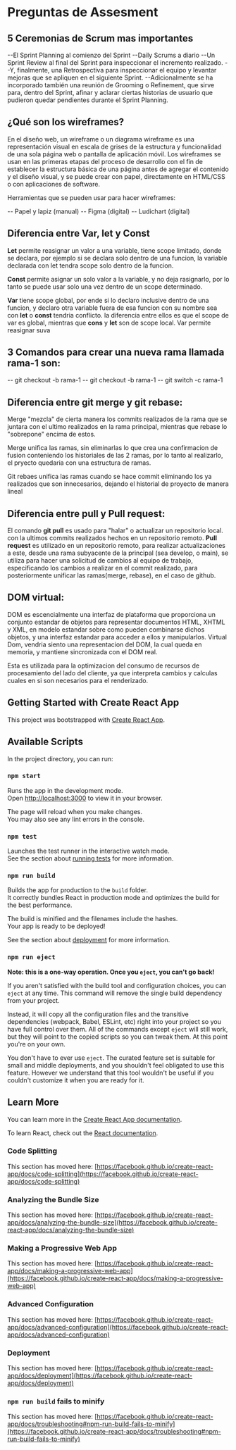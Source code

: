 # Preguntas de Assesment

## 5 Ceremonias de Scrum mas importantes

--El Sprint Planning al comienzo del Sprint
--Daily Scrums a diario
--Un Sprint Review al final del Sprint para inspeccionar el incremento realizado.
--Y, finalmente, una Retrospectiva para inspeccionar el equipo y levantar mejoras que se apliquen en el siguiente Sprint.
--Adicionalmente se ha incorporado también una reunión de Grooming o Refinement, que sirve para, dentro del Sprint, afinar y aclarar ciertas historias de usuario que pudieron quedar pendientes durante el Sprint Planning.

## ¿Qué son los wireframes?

En el diseño web, un wireframe o un diagrama wireframe es una representación visual en escala de grises de la estructura y funcionalidad de una sola página web o pantalla de aplicación móvil. Los wireframes se usan en las primeras etapas del proceso de desarrollo con el fin de establecer la estructura básica de una página antes de agregar el contenido y el diseño visual, y se puede crear con papel, directamente en HTML/CSS o con aplicaciones de software.

Herramientas que se pueden usar para hacer wireframes:

-- Papel y lapiz (manual)
-- Figma (digital)
-- Ludichart (digital)

## Diferencia entre Var, let y Const

**Let** permite reasignar un valor a una variable, tiene scope limitado, donde se declara, por ejemplo si se declara solo dentro de una funcion, la variable declarada con let tendra scope solo dentro de la funcion.

**Const** permite asignar un solo valor a la variable, y no deja rasignarlo, por lo tanto se puede usar solo una vez dentro de un scope determinado.

**Var** tiene scope global, por ende si lo declaro inclusive dentro de una funcion, y declaro otra variable fuera de esa funcion con su nombre sea con **let** o **const** tendria conflicto. la diferencia entre ellos es que el scope de var es global, mientras que **cons** y **let** son de scope local. Var permite reasignar suva

## 3 Comandos para crear una nueva rama llamada rama-1 son:

-- git checkout -b rama-1
-- git checkout -b rama-1
-- git switch -c rama-1

## Diferencia entre git merge y git rebase:


Merge "mezcla" de cierta manera los commits realizados de la rama que se juntara con el ultimo realizados en la rama principal, mientras que rebase lo "sobrepone" encima de estos.

Merge unifica las ramas, sin eliminarlas lo que crea una confirmacion de fusion conteniendo los historiales de las 2 ramas, por lo tanto al realizarlo, el pryecto quedaria con una estructura de ramas.

Git rebaes unifica las ramas cuando se hace commit eliminando los ya realizados que son innecesarios, dejando el historial de proyecto de manera lineal

## Diferencia entre pull y Pull request:

El comando **git pull** es usado para "halar" o actualizar un repositorio local. con la ultimos commits realizados hechos en un repositorio remoto. **Pull request** es utilizado en un repositorio remoto, para realizar actualizaciones a este, desde una rama subyacente de la principal (sea develop, o main), se utiliza para hacer una solicitud de cambios al equipo de trabajo, especificando los cambios a realizar en el commit realizado, para posteriormente unificar las ramas(merge, rebase), en el caso de github.

## DOM virtual:

DOM es escencialmente una interfaz de plataforma que proporciona un conjunto estandar de objetos para representar documentos HTML, XHTML y XML, en modelo estandar sobre como pueden combinarse dichos objetos, y una interfaz estandar para acceder a ellos y manipularlos. Virtual Dom, vendria siento una representacion del DOM, la cual queda en memoria, y mantiene sincronizada con el DOM real.

Esta es utilizada para la optimizacion del consumo de recursos de procesamiento del lado del cliente, ya que interpreta cambios y calculas cuales en si son necesarios para el renderizado.



## Getting Started with Create React App

This project was bootstrapped with [Create React App](https://github.com/facebook/create-react-app).

## Available Scripts

In the project directory, you can run:

### `npm start`

Runs the app in the development mode.\
Open [http://localhost:3000](http://localhost:3000) to view it in your browser.

The page will reload when you make changes.\
You may also see any lint errors in the console.

### `npm test`

Launches the test runner in the interactive watch mode.\
See the section about [running tests](https://facebook.github.io/create-react-app/docs/running-tests) for more information.

### `npm run build`

Builds the app for production to the `build` folder.\
It correctly bundles React in production mode and optimizes the build for the best performance.

The build is minified and the filenames include the hashes.\
Your app is ready to be deployed!

See the section about [deployment](https://facebook.github.io/create-react-app/docs/deployment) for more information.

### `npm run eject`

**Note: this is a one-way operation. Once you `eject`, you can't go back!**

If you aren't satisfied with the build tool and configuration choices, you can `eject` at any time. This command will remove the single build dependency from your project.

Instead, it will copy all the configuration files and the transitive dependencies (webpack, Babel, ESLint, etc) right into your project so you have full control over them. All of the commands except `eject` will still work, but they will point to the copied scripts so you can tweak them. At this point you're on your own.

You don't have to ever use `eject`. The curated feature set is suitable for small and middle deployments, and you shouldn't feel obligated to use this feature. However we understand that this tool wouldn't be useful if you couldn't customize it when you are ready for it.

## Learn More

You can learn more in the [Create React App documentation](https://facebook.github.io/create-react-app/docs/getting-started).

To learn React, check out the [React documentation](https://reactjs.org/).

### Code Splitting

This section has moved here: [https://facebook.github.io/create-react-app/docs/code-splitting](https://facebook.github.io/create-react-app/docs/code-splitting)

### Analyzing the Bundle Size

This section has moved here: [https://facebook.github.io/create-react-app/docs/analyzing-the-bundle-size](https://facebook.github.io/create-react-app/docs/analyzing-the-bundle-size)

### Making a Progressive Web App

This section has moved here: [https://facebook.github.io/create-react-app/docs/making-a-progressive-web-app](https://facebook.github.io/create-react-app/docs/making-a-progressive-web-app)

### Advanced Configuration

This section has moved here: [https://facebook.github.io/create-react-app/docs/advanced-configuration](https://facebook.github.io/create-react-app/docs/advanced-configuration)

### Deployment

This section has moved here: [https://facebook.github.io/create-react-app/docs/deployment](https://facebook.github.io/create-react-app/docs/deployment)

### `npm run build` fails to minify

This section has moved here: [https://facebook.github.io/create-react-app/docs/troubleshooting#npm-run-build-fails-to-minify](https://facebook.github.io/create-react-app/docs/troubleshooting#npm-run-build-fails-to-minify)
